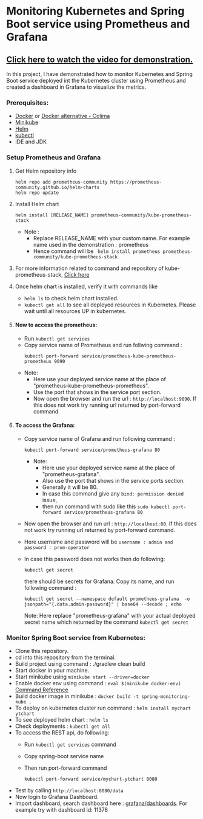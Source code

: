 # Monitoring Kubernetes and Spring Boot service using Prometheus and Grafana

## [Click here to watch the video for demonstration.](https://youtu.be/5c-o6PKlhEQ)

In this project, I have demonstrated how to monitor Kubernetes and Spring Boot service deployed int the Kubernetes cluster using Prometheus and created a dashboard in Grafana to visualize the metrics.

### Prerequisites:
 - [Docker](https://docs.docker.com/engine/install/) or [Docker alternative - Colima](https://github.com/abiosoft/colima)
 - [Minikube](https://minikube.sigs.k8s.io/docs/start/)
 - [Helm](https://helm.sh/docs/intro/install/)
 - [kubectl](https://kubernetes.io/docs/tasks/tools/)
 - IDE and JDK

### Setup Prometheus and Grafana 
  1. Get Helm repository info
        ```
        helm repo add prometheus-community https://prometheus-community.github.io/helm-charts
        helm repo update
        ```
  2. Install Helm chart
      ```
      helm install [RELEASE_NAME] prometheus-community/kube-prometheus-stack
      ```
      - Note :
          - Replace RELEASE_NAME with your custom name. For example name used in the demonstration : prometheus
          - Hence command will be ` helm install prometheus prometheus-community/kube-prometheus-stack`
  3. For more information related to command and repository of kube-prometheus-stack, [Click here](https://github.com/prometheus-community/helm-charts/tree/main/charts/kube-prometheus-stack)
  4. Once helm chart is installed, verify it with commands like
        - `helm ls` to check helm chart installed.
        - `kubectl get all` to see all deployed resources in Kubernetes. Please wait until all resources UP in kubernetes.
  5. #### Now to access the prometheus:
      - Run `kubectl get services`
      - Copy service name of Prometheus and run follwing command :
        ```
        kubectl port-forward service/prometheus-kube-prometheus-prometheus 9090
        ```
      - Note:
          - Here use your deployed service name at the place of "prometheus-kube-prometheus-prometheus".
          - Use the port that shows in the service port section.
          - Now open the browser and run the url : `http://localhost:9090`. If this does not work try running url returned by port-forward command.
  6. #### To access the Grafana:
     
       - Copy service name of Grafana and run following command :
         ```
         kubectl port-forward service/prometheus-grafana 80
         ```
           - Note:
               - Here use your deployed service name at the place of "prometheus-grafana".
               - Also use the port that shows in the service ports section.
               - Generally it will be 80.
               - In case this command give any `bind: permission denied` issue,
               - then run command with sudo like this  `sudo kubectl port-forward service/prometheus-grafana 80`
       
       - Now open the browser and run url : `http://localhost:80`. If this does not work try running url returned by port-forward command.
       - Here username and password will be `username : admin and password : prom-operator`
       - In case this password does not works then do following:

            ```
            kubectl get secret
            ``` 
          there should be secrets for Grafana. Copy its name, and run following command :
          ```
          kubectl get secret --namespace default prometheus-grafana  -o jsonpath="{.data.admin-password}" | base64 --decode ; echo
          ```
          Note:  Here replace "prometheus-grafana" with your actual deployed secret name which returned by the command `kubectl get secret`


### Monitor Spring Boot service from Kubernetes:

- Clone this repository.
- cd into this repository from the terminal.
- Build project using command : ./gradlew clean build
- Start docker in your machine.
- Start minikube using ``` minikube start --driver=docker ```
- Enable docker env using command :  ```eval $(minikube docker-env)  ```  [Command Reference](https://minikube.sigs.k8s.io/docs/commands/docker-env/)
- Build docker image in minikube : ```docker build -t spring-monitoring-kube . ```
- To deploy on kubernetes cluster run command : ``` helm install mychart ytchart ```
- To see deployed helm chart : ```helm ls ```
- Check deployments : ```kubectl get all ```
- To access the REST api, do following:
  - Run `kubectl get services` command
  - Copy spring-boot service name
  - Then run port-forward command
 
    ```
    kubectl port-forward service/mychart-ytchart 8080
    ```
- Test by calling `http://localhost:8080/data`
- Now login to Grafana Dashboard.
- Import dashboard, search dashboard here : [grafana/dashboards](https://grafana.com/grafana/dashboards/). For example try with dashboard id: 11378

